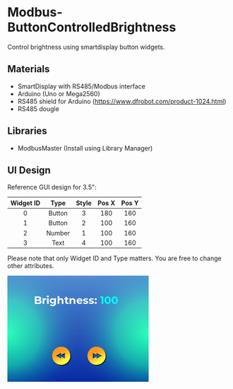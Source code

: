 # Modbus-ButtonControlledBrightness
Control brightness using smartdisplay button widgets.

## Materials
* SmartDisplay with RS485/Modbus interface
* Arduino (Uno or Mega2560)
* RS485 shield for Arduino (https://www.dfrobot.com/product-1024.html)
* RS485 dougle

## Libraries
* ModbusMaster (Install using Library Manager)

## UI Design
Reference GUI design for 3.5":

Widget ID |   Type  | Style |Pos X| Pos Y
:--------:|:-------:|:-----:|:----:|:---:
    0     | Button  |   3   |  180 | 160
    1     | Button  |   2   |  100 | 160
    2     | Number  |   1   |  100 | 160
    3     | Text    |   4   |  100 | 160

Please note that only Widget ID and Type matters. You are free to change other attributes.

![Layout](Images/Layout.png)
